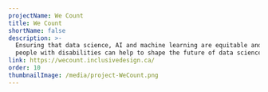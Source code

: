 ```yaml
---
projectName: We Count
title: We Count
shortName: false
description: >-
  Ensuring that data science, AI and machine learning are equitable and that
  people with disabilities can help to shape the future of data science.
link: https://wecount.inclusivedesign.ca/
order: 10
thumbnailImage: /media/project-WeCount.png
---
```

